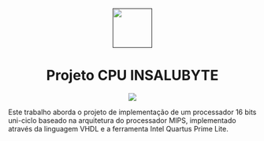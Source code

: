<br />
<p align="center">
  <a href="">
    <img src="https://user-images.githubusercontent.com/49700354/114078715-a61b2f00-987f-11eb-8eef-6fd7cfc17d33.png" alt="" width="80" height="80">
  </a>
  <h1 align="center">Projeto CPU INSALUBYTE</h1>
  <p align="center">
    <img src="https://github.com/VictorH456/AOC_3VictorC-RyanKEGiovana_UFRR_2023/blob/main/Apresenta%C3%A7%C3%A3o/image.png">
    
  Este trabalho aborda o projeto de implementação de um processador 16 bits uni-ciclo baseado na arquitetura do processador MIPS, implementado através
  da linguagem VHDL e a ferramenta Intel Quartus Prime Lite.
  </p>
    </a>
  </p>
</p>
